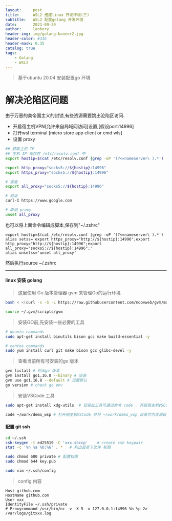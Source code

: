 ```yaml
---
layout:     post
title:      WSL2 搭建linux 开发环境(三)
subtitle:   WSL2 配置golang 开发环境
date:       2021-09-20
author:     lanbery
header-img: img/golang-banner2.jpg
header-color: #33b
header-mask: 0.35
catalog: true
tags:
    - Golang
    - WSL2
---
```


> 基于ubuntu 20.04 安装配置go 环境

# 解决沦陷区问题

由于万恶的美帝国主义的封锁,有些资源需要跳出沦陷区访问.

- 开启宿主机VPN[允许来自局域网访问]设置,[假设port:14996]
- 打开wsl terminal [micro store app client or cmd wls]
- 设置 proxy

```bash
## 获取主机 IP
## 主机 IP 保存在 /etc/resolv.conf 中
export hostip=$(cat /etc/resolv.conf |grep -oP '(?<=nameserver\ ).*')

export http_proxy="socks5://${hostip}:14996"
export https_proxy="socks5://${hostip}:14996"

# 或者
export all_proxy="socks5://${hostip}:14996"

# 验证
curl-I https://www.google.com

# 取消 proxy
unset all_proxy
```

也可以将上面命令编辑成脚本,保存到"~/.zshrc"

```shell
export hostip=$(cat /etc/resolv.conf |grep -oP '(?<=nameserver\ ).*')
alias setss='export https_proxy="http://${hostip}:14996";export http_proxy="http://${hostip}:14996";export all_proxy="socks5://${hostip}:14996";'
alias unsetss='unset all_proxy'
```

然后执行source ~/.zshrc

---

#### linux 安装 golang

> 这里使用 Go 版本管理器 gvm 来管理Go的运行环境

```bash
bash < <(curl -s -S -L https://raw.githubusercontent.com/moovweb/gvm/master/binscripts/gvm-installer)

source ~/.gvm/scripts/gvm
```

> 安装GO前,先安装一些必要的工具

```bash
# ubuntu commands
sudo apt-get install binutils bison gcc make build-essential -y

# centos commands
sudo yum install curl git make bison gcc glibc-devel -y
```

> 查看当前所有可安装的go 版本

```bash
gvm listall # 列出go 版本
gvm install go1.16.8 --binary # 安装
gvm use go1.16.8 --default # 设置默认
go version # check go env
```

> 安装VSCode 工具

```bash
sudo apt-get install xdg-utils  # 安装此工具可通过命令 code . 开启宿主机VSCode 软件

code ~/work/demo_wsp # 打开宿主机VSCode 并将 ~/work/demo_wsp 目录作为资源目录 
```

#### 配置 git ssh

```bash 
cd ~/.ssh 
ssh-keygen -t ed25519 -C 'xxx.sbccp'    # create ssh keypair
stat -c '%n %a %U:%G' . *   # 列出目录下文件 权限

sudo chmod 600 private # 配置权限
sudo chmod 644 key.pub 

sudo vim ~/.ssh/config
```

> config 内容

```text
Host github.com
HostName github.com
User xxx
IdentityFile ~/.ssh/private
# Proxycommand /usr/bin/nc -v -X 5 -x 127.0.0.1:14996 %h %p 2> /var/logs/gitxxx.log
```

